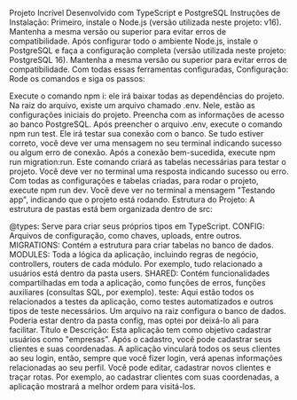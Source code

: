 Projeto Incrível Desenvolvido com TypeScript e PostgreSQL
Instruções de Instalação:
Primeiro, instale o Node.js (versão utilizada neste projeto: v16). Mantenha a mesma versão ou superior para evitar erros de compatibilidade.
Após configurar todo o ambiente Node.js, instale o PostgreSQL e faça a configuração completa (versão utilizada neste projeto: PostgreSQL 16). Mantenha a mesma versão ou superior para evitar erros de compatibilidade.
Com todas essas ferramentas configuradas,
Configuração:
Rode os comandos e siga os passos:

Execute o comando npm i: ele irá baixar todas as dependências do projeto.
Na raiz do arquivo, existe um arquivo chamado .env. Nele, estão as configurações iniciais do projeto. Preencha com as informações de acesso ao banco PostgreSQL.
Após preencher o arquivo .env, execute o comando npm run test. Ele irá testar sua conexão com o banco. Se tudo estiver correto, você deve ver uma mensagem no seu terminal indicando sucesso ou algum erro de conexão.
Após a conexão bem-sucedida, execute npm run migration:run. Este comando criará as tabelas necessárias para testar o projeto. Você deve ver no terminal uma resposta indicando sucesso ou erro.
Com todas as configurações e tabelas criadas, para rodar o projeto, execute npm run dev. Você deve ver no terminal a mensagem "Testando app", indicando que o projeto está rodando.
Estrutura do Projeto:
A estrutura de pastas está bem organizada dentro de src:

@types: Serve para criar seus próprios tipos em TypeScript.
CONFIG: Arquivos de configuração, como chaves, uploads, entre outros.
MIGRATIONS: Contém a estrutura para criar tabelas no banco de dados.
MODULES: Toda a lógica da aplicação, incluindo regras de negócio, controllers, routers de cada módulo. Por exemplo, tudo relacionado a usuários está dentro da pasta users.
SHARED: Contém funcionalidades compartilhadas em toda a aplicação, como funções de erros, funções auxiliares (consultas SQL, por exemplo).
teste: Aqui estão todos os relacionados a testes da aplicação, como testes automatizados e outros tipos de teste necessários.
Um arquivo na raiz configura o banco de dados. Poderia estar dentro da pasta config, mas optei por deixá-lo ali para facilitar.
Título e Descrição:
Esta aplicação tem como objetivo cadastrar usuários como "empresas". Após o cadastro, você pode cadastrar seus clientes e suas coordenadas. A aplicação vinculará todos os seus clientes ao seu login, então, sempre que você fizer login, verá apenas informações relacionadas ao seu perfil. Você pode editar, cadastrar novos clientes e traçar rotas. Por exemplo, ao cadastrar clientes com suas coordenadas, a aplicação mostrará a melhor ordem para visitá-los.